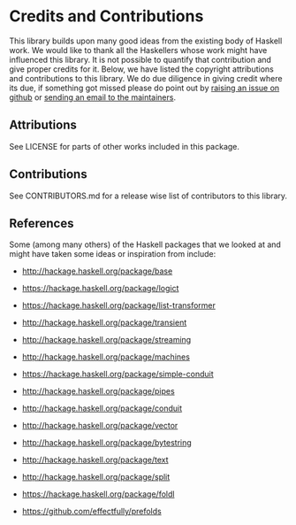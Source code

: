 # Credits and Contributions

This library builds upon many good ideas from the existing body of Haskell
work.  We would like to thank all the Haskellers whose work might have
influenced this library. It is not possible to quantify that contribution and
give proper credits for it. Below, we have listed the copyright attributions
and contributions to this library.  We do due diligence in giving credit where
its due, if something got missed please do point out by [raising an issue on
github](https://github.com/composewell/streamly/issues) or [sending an email to
the maintainers](mailto:streamly@composewell.com).

## Attributions

See LICENSE for parts of other works included in this package.

## Contributions

See CONTRIBUTORS.md for a release wise list of contributors to this library.

## References

Some (among many others) of the Haskell packages that we looked at and might
have taken some ideas or inspiration from include:

* http://hackage.haskell.org/package/base

* https://hackage.haskell.org/package/logict
* https://hackage.haskell.org/package/list-transformer
* http://hackage.haskell.org/package/transient

* http://hackage.haskell.org/package/streaming
* http://hackage.haskell.org/package/machines
* https://hackage.haskell.org/package/simple-conduit
* http://hackage.haskell.org/package/pipes
* http://hackage.haskell.org/package/conduit

* http://hackage.haskell.org/package/vector
* http://hackage.haskell.org/package/bytestring
* http://hackage.haskell.org/package/text

* http://hackage.haskell.org/package/split
* https://hackage.haskell.org/package/foldl
* https://github.com/effectfully/prefolds